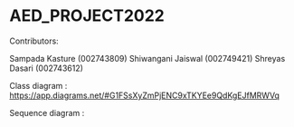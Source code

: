 # AED_PROJECT2022

Contributors:

Sampada Kasture (002743809)
Shiwangani Jaiswal (002749421)
Shreyas Dasari (002743612)

Class diagram : https://app.diagrams.net/#G1FSsXyZmPjENC9xTKYEe9QdKgEJfMRWVq

Sequence diagram : 